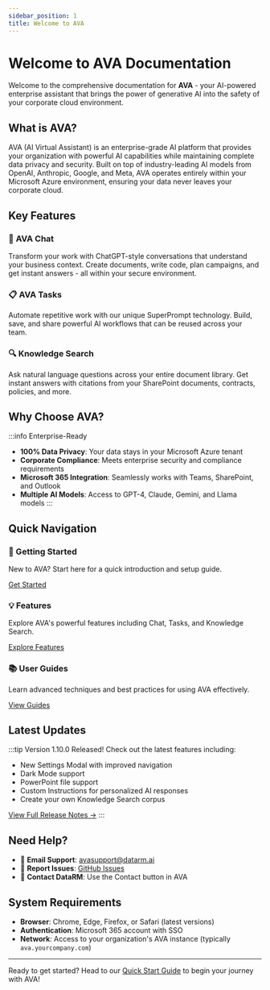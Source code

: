 ```yaml
---
sidebar_position: 1
title: Welcome to AVA
---
```


# Welcome to AVA Documentation

Welcome to the comprehensive documentation for **AVA** - your AI-powered enterprise assistant that brings the power of generative AI into the safety of your corporate cloud environment.

## What is AVA?

AVA (AI Virtual Assistant) is an enterprise-grade AI platform that provides your organization with powerful AI capabilities while maintaining complete data privacy and security. Built on top of industry-leading AI models from OpenAI, Anthropic, Google, and Meta, AVA operates entirely within your Microsoft Azure environment, ensuring your data never leaves your corporate cloud.

## Key Features

### 🤖 **AVA Chat**
Transform your work with ChatGPT-style conversations that understand your business context. Create documents, write code, plan campaigns, and get instant answers - all within your secure environment.

### 📋 **AVA Tasks**
Automate repetitive work with our unique SuperPrompt technology. Build, save, and share powerful AI workflows that can be reused across your team.

### 🔍 **Knowledge Search**
Ask natural language questions across your entire document library. Get instant answers with citations from your SharePoint documents, contracts, policies, and more.

## Why Choose AVA?

:::info Enterprise-Ready
- **100% Data Privacy**: Your data stays in your Microsoft Azure tenant
- **Corporate Compliance**: Meets enterprise security and compliance requirements
- **Microsoft 365 Integration**: Seamlessly works with Teams, SharePoint, and Outlook
- **Multiple AI Models**: Access to GPT-4, Claude, Gemini, and Llama models
:::

## Quick Navigation

<div className="row">
  <div className="col col--4">
    <div className="card">
      <div className="card__header">
        <h3>🚀 Getting Started</h3>
      </div>
      <div className="card__body">
        <p>New to AVA? Start here for a quick introduction and setup guide.</p>
      </div>
      <div className="card__footer">
        <a href="/docs/getting-started/quick-start" className="button button--primary button--block">Get Started</a>
      </div>
    </div>
  </div>
  <div className="col col--4">
    <div className="card">
      <div className="card__header">
        <h3>💡 Features</h3>
      </div>
      <div className="card__body">
        <p>Explore AVA's powerful features including Chat, Tasks, and Knowledge Search.</p>
      </div>
      <div className="card__footer">
        <a href="/docs/features/chat/overview" className="button button--primary button--block">Explore Features</a>
      </div>
    </div>
  </div>
  <div className="col col--4">
    <div className="card">
      <div className="card__header">
        <h3>📚 User Guides</h3>
      </div>
      <div className="card__body">
        <p>Learn advanced techniques and best practices for using AVA effectively.</p>
      </div>
      <div className="card__footer">
        <a href="/docs/guides/advanced-prompting" className="button button--primary button--block">View Guides</a>
      </div>
    </div>
  </div>
</div>

## Latest Updates

:::tip Version 1.10.0 Released!
Check out the latest features including:
- New Settings Modal with improved navigation
- Dark Mode support
- PowerPoint file support
- Custom Instructions for personalized AI responses
- Create your own Knowledge Search corpus

[View Full Release Notes →](/docs/release-notes/changelog)
:::

## Need Help?

- 📧 **Email Support**: [avasupport@datarm.ai](mailto:avasupport@datarm.ai)
- 🐛 **Report Issues**: [GitHub Issues](https://github.com/datarm/AVA-Docs/issues)
- 💬 **Contact DataRM**: Use the Contact button in AVA

## System Requirements

- **Browser**: Chrome, Edge, Firefox, or Safari (latest versions)
- **Authentication**: Microsoft 365 account with SSO
- **Network**: Access to your organization's AVA instance (typically `ava.yourcompany.com`)

---

Ready to get started? Head to our [Quick Start Guide](/docs/getting-started/quick-start) to begin your journey with AVA!